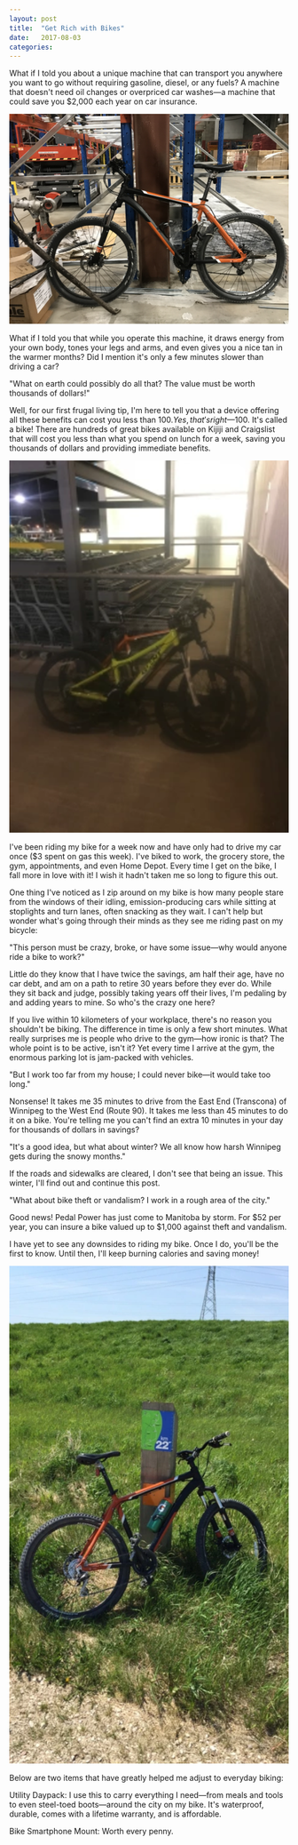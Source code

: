 ```yaml
---
layout: post
title:  "Get Rich with Bikes"
date:   2017-08-03
categories: 
---
```

What if I told you about a unique machine that can transport you anywhere you want to go without requiring gasoline, diesel, or any fuels? A machine that doesn't need oil changes or overpriced car washes—a machine that could save you $2,000 each year on car insurance.

![Alt text](/assets/images/bike3.jpeg)

What if I told you that while you operate this machine, it draws energy from your own body, tones your legs and arms, and even gives you a nice tan in the warmer months? Did I mention it's only a few minutes slower than driving a car?

"What on earth could possibly do all that? The value must be worth thousands of dollars!"

Well, for our first frugal living tip, I'm here to tell you that a device offering all these benefits can cost you less than $100. Yes, that's right—$100. It's called a bike! There are hundreds of great bikes available on Kijiji and Craigslist that will cost you less than what you spend on lunch for a week, saving you thousands of dollars and providing immediate benefits.

![Alt text](/assets/images/bike2.jpeg)

I've been riding my bike for a week now and have only had to drive my car once ($3 spent on gas this week). I've biked to work, the grocery store, the gym, appointments, and even Home Depot. Every time I get on the bike, I fall more in love with it! I wish it hadn't taken me so long to figure this out.

One thing I've noticed as I zip around on my bike is how many people stare from the windows of their idling, emission-producing cars while sitting at stoplights and turn lanes, often snacking as they wait. I can't help but wonder what's going through their minds as they see me riding past on my bicycle:

"This person must be crazy, broke, or have some issue—why would anyone ride a bike to work?"

Little do they know that I have twice the savings, am half their age, have no car debt, and am on a path to retire 30 years before they ever do. While they sit back and judge, possibly taking years off their lives, I'm pedaling by and adding years to mine. So who's the crazy one here?

If you live within 10 kilometers of your workplace, there's no reason you shouldn't be biking. The difference in time is only a few short minutes. What really surprises me is people who drive to the gym—how ironic is that? The whole point is to be active, isn't it? Yet every time I arrive at the gym, the enormous parking lot is jam-packed with vehicles.

"But I work too far from my house; I could never bike—it would take too long."

Nonsense! It takes me 35 minutes to drive from the East End (Transcona) of Winnipeg to the West End (Route 90). It takes me less than 45 minutes to do it on a bike. You're telling me you can't find an extra 10 minutes in your day for thousands of dollars in savings?

"It's a good idea, but what about winter? We all know how harsh Winnipeg gets during the snowy months."

If the roads and sidewalks are cleared, I don't see that being an issue. This winter, I'll find out and continue this post.

"What about bike theft or vandalism? I work in a rough area of the city."

Good news! Pedal Power has just come to Manitoba by storm. For $52 per year, you can insure a bike valued up to $1,000 against theft and vandalism.

I have yet to see any downsides to riding my bike. Once I do, you'll be the first to know. Until then, I'll keep burning calories and saving money!

![Alt text](/assets/images/bike.jpeg)

Below are two items that have greatly helped me adjust to everyday biking:

Utility Daypack: I use this to carry everything I need—from meals and tools to even steel-toed boots—around the city on my bike. It's waterproof, durable, comes with a lifetime warranty, and is affordable.

Bike Smartphone Mount: Worth every penny.
